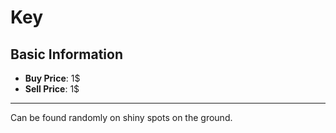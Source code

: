 # Key

## Basic Information

- **Buy Price**: 1$
- **Sell Price**: 1$

---

Can be found randomly on shiny spots on the ground.
